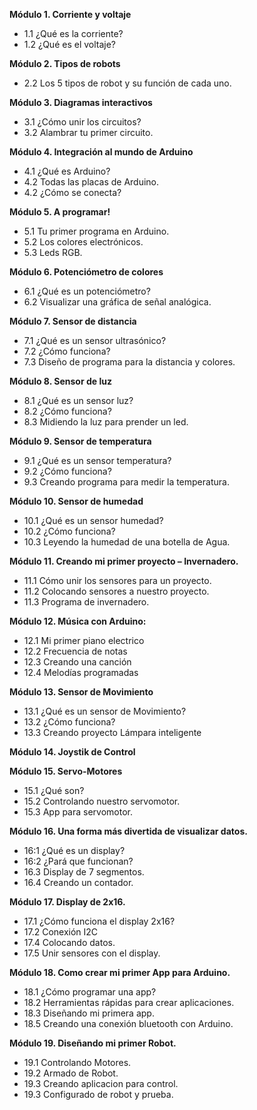 __Módulo 1. Corriente y voltaje__
- 1.1 ¿Qué es la corriente?
- 1.2 ¿Qué es el voltaje?

__Módulo 2. Tipos de robots__
- 2.2 Los 5 tipos de robot y su función de cada uno.

__Módulo 3. Diagramas interactivos__
- 3.1 ¿Cómo unir los circuitos?
- 3.2 Alambrar tu primer circuito.

__Módulo 4. Integración al mundo de Arduino__
- 4.1 ¿Qué es Arduino?
- 4.2 Todas las placas de Arduino.
- 4.2 ¿Cómo se conecta?

__Módulo 5. A programar!__
- 5.1 Tu primer programa en Arduino.
- 5.2 Los colores electrónicos.
- 5.3 Leds RGB.

__Módulo 6. Potenciómetro de colores__
- 6.1 ¿Qué es un potenciómetro?
- 6.2 Visualizar una gráfica de señal analógica.

__Módulo 7. Sensor de distancia__
- 7.1 ¿Qué es un sensor ultrasónico?
- 7.2 ¿Cómo funciona?
- 7.3 Diseño de programa para la distancia y colores.

__Módulo 8. Sensor de luz__
- 8.1 ¿Qué es un sensor luz?
- 8.2 ¿Cómo funciona?
- 8.3 Midiendo la luz para prender un led.

__Módulo 9. Sensor de temperatura__
- 9.1 ¿Qué es un sensor temperatura?
- 9.2 ¿Cómo funciona?
- 9.3 Creando programa para medir la temperatura.

__Módulo 10. Sensor de humedad__
- 10.1 ¿Qué es un sensor humedad?
- 10.2 ¿Cómo funciona?
- 10.3 Leyendo la humedad de una botella de Agua.

__Módulo 11. Creando mi primer proyecto – Invernadero.__
- 11.1 Cómo unir los sensores para un proyecto.
- 11.2 Colocando sensores a nuestro proyecto.
- 11.3 Programa de invernadero.

__Módulo 12. Música con Arduino:__
- 12.1 Mi primer piano electrico
- 12.2 Frecuencia de notas
- 12.3 Creando una canción
- 12.4 Melodías programadas

__Módulo 13. Sensor de Movimiento__
- 13.1 ¿Qué es un sensor de Movimiento?
- 13.2 ¿Cómo funciona?
- 13.3 Creando proyecto Lámpara inteligente

__Módulo 14. Joystik de Control__

__Módulo 15. Servo-Motores__
- 15.1 ¿Qué son?
- 15.2 Controlando nuestro servomotor.
- 15.3 App para servomotor.

__Módulo 16. Una forma más divertida de visualizar datos.__
- 16:1 ¿Qué es un display?
- 16:2 ¿Pará que funcionan?
- 16.3 Display de 7 segmentos.
- 16.4 Creando un contador.

__Módulo 17. Display de 2x16.__
- 17.1 ¿Cómo funciona el display 2x16?
- 17.2 Conexión I2C
- 17.4 Colocando datos.
- 17.5 Unir sensores con el display.

__Módulo 18. Como crear mi primer App para Arduino.__
- 18.1 ¿Cómo programar una app?
- 18.2 Herramientas rápidas para crear aplicaciones.
- 18.3 Diseñando mi primera app.
- 18.5 Creando una conexión bluetooth con Arduino.

__Módulo 19. Diseñando mi primer Robot.__
- 19.1 Controlando Motores.
- 19.2 Armado de Robot.
- 19.3 Creando aplicacion para control.
- 19.3 Configurado de robot y prueba.